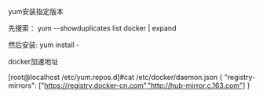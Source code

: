 yum安装指定版本

先搜索：
yum --showduplicates list docker | expand

然后安装:
yum install <package name>-<version info>



docker加速地址

[root@localhost /etc/yum.repos.d]#cat /etc/docker/daemon.json 
{
    "registry-mirrors": ["https://registry.docker-cn.com","http://hub-mirror.c.163.com"]
}

